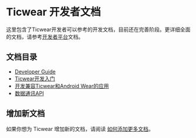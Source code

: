 # Ticwear 开发者文档

这里包含了Ticwear开发者可以参考的开发文档，目前还在完善阶段。更详细全面的文档，请参考[开发者平台][ticwear-dev-site]文档。

## 文档目录

 - [Developer Guide][developer-guide]
 - [Ticwear开发入门][getting-started]
 - [开发兼容Ticwear和Android Wear的应用][gms-compat]
 - [数据通讯API][wearable-api]

## 增加新文档

如果你想为 Ticwear 增加新的文档，请阅读 [如何添加更多文档][add-new-doc]。

[ticwear-dev-site]: http://developer.chumenwenwen.com/v2/doc/ticwear/getting-started
[developer-guide]: /doc/developer-guide.md
[getting-started]: /doc/getting-started.md
[gms-compat]: /doc/gms-compact.md
[add-new-doc]: /doc/add-new-doc.md
[wearable-api]: /doc/wearable-api.md


